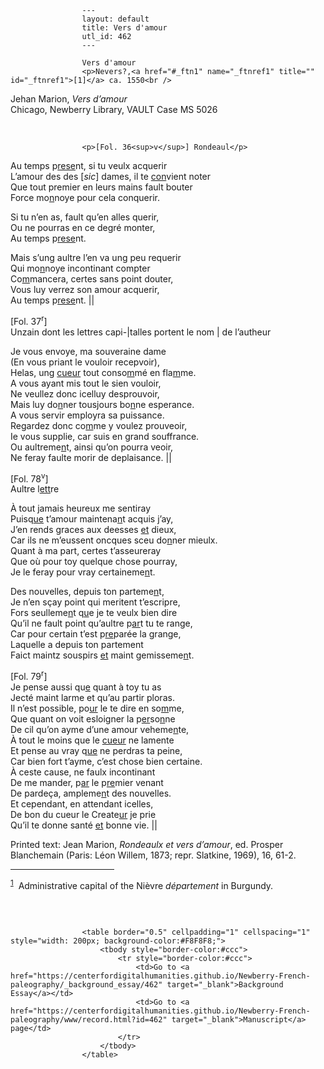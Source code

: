 
                    ---
                    layout: default
                    title: Vers d'amour
                    utl_id: 462
                    ---
                
                    Vers d'amour  
                    <p>Nevers?,<a href="#_ftn1" name="_ftnref1" title="" id="_ftnref1">[1]</a> ca. 1550<br />
Jehan Marion, <em>Vers d’amour</em><br />
Chicago, Newberry Library, VAULT Case MS 5026</p>
<p> </p>
  
                    <p>[Fol. 36<sup>v</sup>] Rondeaul</p>
<p>Au temps p<u>rese</u>nt, si tu veulx acquerir<br />
L’amour des des [<em>sic</em>] dames, il te <u>con</u>vient noter<br />
Que tout premier en leurs mains fault bouter<br />
Force mo<u>n</u>noye pour cela conquerir.</p>
<p>Si tu n’en as, fault qu’en alles querir,<br />
Ou ne pourras en ce degré monter,<br />
Au temps p<u>rese</u>nt.</p>
<p>Mais s’ung aultre l’en va ung peu requerir<br />
Qui mo<u>n</u>noye incontinant compter<br />
Co<u>m</u>mancera, certes sans point douter,<br />
Vous luy verrez son amour acquerir,<br />
Au temps p<u>rese</u>nt. ||</p>
<p>[Fol. 37<sup>r</sup>]<br />
Unzain dont les lettres capi-|talles portent le nom | de l’autheur</p>
<p>Je vous envoye, ma souveraine dame <br />
(En vous priant le vouloir recepvoir),<br />
Helas, ung <u>cueur</u> tout conso<u>m</u>mé en fla<u>m</u>me. <br />
A vous ayant mis tout le sien vouloir,<br />
Ne veullez donc icelluy desprouvoir,<br />
Mais luy do<u>n</u>ner tousjours bo<u>n</u>ne esperance. <br />
A vous servir employra sa puissance.<br />
Regardez donc co<u>m</u>me y voulez prouveoir,<br />
Ie vous supplie, car suis en grand souffrance.<br />
Ou aultreme<u>n</u>t, ainsi qu’on pourra veoir,<br />
Ne feray faulte morir de deplaisance. ||</p>
<p>[Fol. 78<sup>v</sup>]<br />
Aultre l<u>ett</u>re</p>
<p>À tout jamais heureux me sentiray<br />
Puisq<u>ue</u> t’amour maintena<u>n</u>t acquis j’ay,<br />
J’en rends graces aux deesses <u>et</u> dieux,<br />
Car ils ne m’eussent oncques sceu do<u>n</u>ner mieulx.<br />
Quant à ma part, certes t’asseureray<br />
Que où pour toy quelque chose pourray,<br />
Je le feray pour vray certaineme<u>n</u>t.</p>
<p>Des nouvelles, depuis ton parteme<u>n</u>t,<br />
Je n’en sçay point qui meritent t’escripre,<br />
Fors seulleme<u>n</u>t q<u>u</u>e je te veulx bien dire<br />
Qu’il ne fault point qu’aultre p<u>ar</u>t tu te range,<br />
Car pour certain t’est p<u>re</u>parée la grange,<br />
Laquelle a depuis ton partement<br />
Faict maintz souspirs <u>et</u> maint gemisseme<u>n</u>t.</p>
<p>[Fol. 79<sup>r</sup>]<br />
Je pense aussi qu<u>e</u> quant à toy tu as<br />
Jecté maint larme et qu’au partir ploras.<br />
Il n’est possible, po<u>ur</u> le te dire en so<u>m</u>me,<br />
Que quant on voit esloigner la p<u>er</u>so<u>n</u>ne<br />
De cil qu’on ayme d’une amour veheme<u>n</u>te,<br />
À tout le moins que le <u>cueur</u> ne lamente<br />
Et pense au vray q<u>ue</u> ne perdras ta peine,<br />
Car bien fort t’ayme, c’est chose bien certaine.  <br />
À ceste cause, ne faulx incontinant<br />
De me mander, p<u>ar</u> le p<u>re</u>mier venant<br />
De pardeça, ampleme<u>n</u>t des nouvelles.<br />
Et cependant, en attendant icelles,<br />
De bon du cueur le Create<u>ur</u> je prie<br />
Qu’il te donne santé <u>et</u> bonne vie. ||</p>
<p>Printed text: Jean Marion, <em>Rondeaulx et vers d’amour</em>, ed. Prosper Blanchemain (Paris: Léon Willem, 1873; repr. Slatkine, 1969), 16, 61-2.</p>
<div>
<hr align="left" size="1" width="33%" /><div id="ftn1"><sup><a href="#_ftnref1" name="_ftn1" title="" id="_ftn1">1</a></sup>  Administrative capital of the Nièvre <em>département</em> in Burgundy. 
<p> </p>
</div>
</div>

                    
                     
                    <table border="0.5" cellpadding="1" cellspacing="1" style="width: 200px; background-color:#F8F8F8;">
                        <tbody style="border-color:#ccc">
                            <tr style="border-color:#ccc">
                                <td>Go to <a href="https://centerfordigitalhumanities.github.io/Newberry-French-paleography/_background_essay/462" target="_blank">Background Essay</a></td>
                                <td>Go to <a href="https://centerfordigitalhumanities.github.io/Newberry-French-paleography/www/record.html?id=462" target="_blank">Manuscript</a> page</td>
                            </tr>
                        </tbody>
                    </table>
                     
                
                